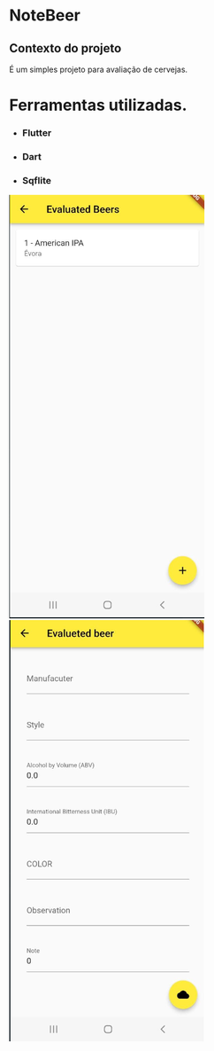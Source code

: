 # NoteBeer 

## Contexto do projeto
É um simples projeto para avaliação de cervejas.

# Ferramentas utilizadas.
* ### Flutter
* ### Dart
* ### Sqflite



![img_2.png](img_2.png) ![img_1.png](img_1.png)

